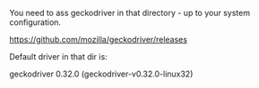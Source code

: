 You need to ass geckodriver in that directory - up to your system configuration.

https://github.com/mozilla/geckodriver/releases

Default driver in that dir is:

geckodriver 0.32.0 (geckodriver-v0.32.0-linux32)

